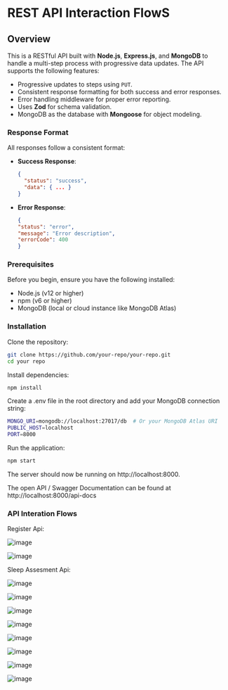 # REST API Interaction FlowS
## Overview

This is a RESTful API built with **Node.js**, **Express.js**, and **MongoDB** to handle a multi-step process with progressive data updates. The API supports the following features:
- Progressive updates to steps using `PUT`.
- Consistent response formatting for both success and error responses.
- Error handling middleware for proper error reporting.
- Uses **Zod** for schema validation.
- MongoDB as the database with **Mongoose** for object modeling.

### Response Format
All responses follow a consistent format:
- **Success Response**:
  ```json
  {
    "status": "success",
    "data": { ... }
  }
- **Error Response**:
  ```json
  {
  "status": "error",
  "message": "Error description",
  "errorCode": 400
  }
### Prerequisites
Before you begin, ensure you have the following installed:

 - Node.js (v12 or higher)
 - npm (v6 or higher)
 - MongoDB (local or cloud instance like MongoDB Atlas)

### Installation

Clone the repository:

```bash
git clone https://github.com/your-repo/your-repo.git
cd your repo
```

Install dependencies:

```bash
npm install
```

Create a .env file in the root directory and add your MongoDB connection string:

```bash
MONGO_URI=mongodb://localhost:27017/db  # Or your MongoDB Atlas URI
PUBLIC_HOST=localhost
PORT=8000
```

Run the application:

```bash
npm start
```

The server should now be running on http://localhost:8000.

The open API / Swagger Documentation can be found at http://localhost:8000/api-docs

### API Interation Flows

Register Api:

![image](https://github.com/user-attachments/assets/30ff5012-e6b6-43f1-97bf-eb7075c9d61e)

![image](https://github.com/user-attachments/assets/38f852ce-d4d0-4f2e-8fe3-7e5f74affed4)

Sleep Assesment Api:

![image](https://github.com/user-attachments/assets/28f0b697-b04d-45af-ac8e-ef631f358d60)

![image](https://github.com/user-attachments/assets/ec9f80be-78d2-4faa-8d1f-8a47b0beaedc)

![image](https://github.com/user-attachments/assets/95da3e78-d7df-47c2-bc36-b687375db0d7)

![image](https://github.com/user-attachments/assets/ec9f80be-78d2-4faa-8d1f-8a47b0beaedc)

![image](https://github.com/user-attachments/assets/039626d2-1952-44be-ab29-b1a24926058b)

![image](https://github.com/user-attachments/assets/ec9f80be-78d2-4faa-8d1f-8a47b0beaedc)

![image](https://github.com/user-attachments/assets/54ceb8ba-c480-41b9-b041-b6a23dfa386b)

![image](https://github.com/user-attachments/assets/473b4623-a6a4-4051-a37a-71e98024c046)




